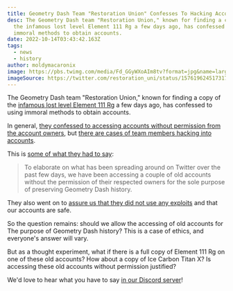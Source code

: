 ```yaml
---
title: Geometry Dash Team "Restoration Union" Confesses To Hacking Accounts
desc: The Geometry Dash team "Restoration Union," known for finding a copy of
  the infamous lost level Element 111 Rg a few days ago, has confessed to using
  immoral methods to obtain accounts.
date: 2022-10-14T03:43:42.163Z
tags:
  - news
  - history
author: moldymacaronix
image: https://pbs.twimg.com/media/Fd_GGyWXoAIm8tv?format=jpg&name=large
imageSource: https://twitter.com/restoration_uni/status/1576196245173174272
---
```

The Geometry Dash team "Restoration Union," known for finding a copy of the [infamous lost level Element 111 Rg](/posts/geometry-dash-element-111-rg-found-but-theres-a-catch/) a few days ago, has confessed to using immoral methods to obtain accounts.

In general, [they confessed to accessing accounts without permission from the account owners](https://twitter.com/restoration_uni/status/1580215354290106368), but [there are cases of team members hacking into accounts](https://twitter.com/restoration_uni/status/1580215559076970502).

This is [some of what they had to say](https://twitter.com/restoration_uni/status/1580215354290106368):

> To elaborate on what has been spreading around on Twitter over the past few days, we have been accessing a couple of old accounts without the permission of their respected owners for the sole purpose of preserving Geometry Dash history.

They also went on to [assure us that they did not use any exploits](https://twitter.com/restoration_uni/status/1580215393045860353) and that our accounts are safe.

So the question remains: should we allow the accessing of old accounts for The purpose of Geometry Dash history? This is a case of ethics, and everyone's answer will vary.

But as a thought experiment, what if there is a full copy of Element 111 Rg on one of these old accounts? How about a copy of Ice Carbon Titan X? Is accessing these old accounts without permission justified?

We'd love to hear what you have to say [in our Discord server](https://discord.gg/SqZuGCpHMm)!
